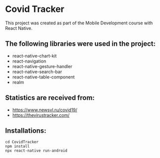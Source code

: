 # Covid Tracker
This project was created as part of the Mobile Development course with React Native.

## The following libraries were used in the project:
* react-native-chart-kit
* react-navigation
* react-native-gesture-handler
* react-native-search-bar
* react-native-table-component
* realm

## Statistics are received from:
* https://www.newsvl.ru/covid19/
* https://thevirustracker.com/

## Installations:
```git clone git@github.com:Espanol-nikkol/CovidTracker.git
cd CovidTracker
npm install
npx react-native run-android
```
